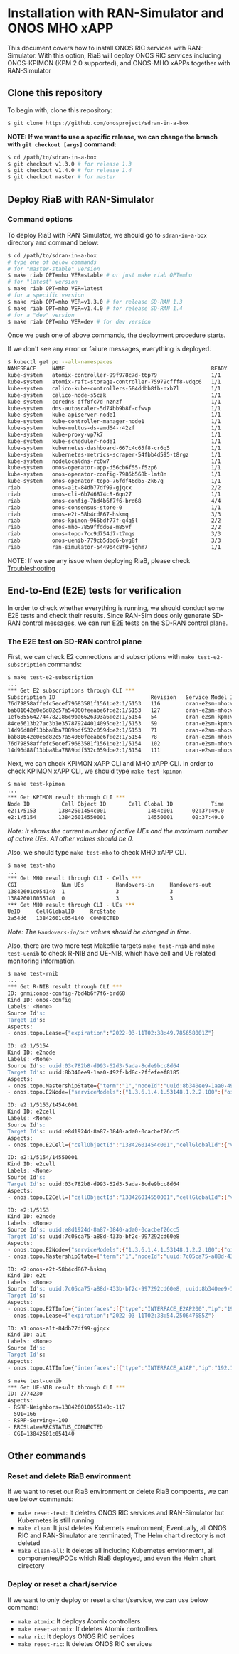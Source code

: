 <!--
SPDX-FileCopyrightText: 2019-present Open Networking Foundation <info@opennetworking.org>

SPDX-License-Identifier: Apache-2.0
-->

# Installation with RAN-Simulator and ONOS MHO xAPP
This document covers how to install ONOS RIC services with RAN-Simulator.
With this option, RiaB will deploy ONOS RIC services including ONOS-KPIMON (KPM 2.0 supported), and ONOS-MHO xAPPs together with RAN-Simulator

## Clone this repository
To begin with, clone this repository:
```bash
$ git clone https://github.com/onosproject/sdran-in-a-box
```
**NOTE: If we want to use a specific release, we can change the branch with `git checkout [args]` command:**
```bash
$ cd /path/to/sdran-in-a-box
$ git checkout v1.3.0 # for release 1.3
$ git checkout v1.4.0 # for release 1.4
$ git checkout master # for master
```

## Deploy RiaB with RAN-Simulator
### Command options
To deploy RiaB with RAN-Simulator, we should go to `sdran-in-a-box` directory and command below:
```bash
$ cd /path/to/sdran-in-a-box
# type one of below commands
# for "master-stable" version
$ make riab OPT=mho VER=stable # or just make riab OPT=mho
# for "latest" version
$ make riab OPT=mho VER=latest
# for a specific version
$ make riab OPT=mho VER=v1.3.0 # for release SD-RAN 1.3
$ make riab OPT=mho VER=v1.4.0 # for release SD-RAN 1.4
# for a "dev" version
$ make riab OPT=mho VER=dev # for dev version
```

Once we push one of above commands, the deployment procedure starts.

If we don't see any error or failure messages, everything is deployed.
```bash
$ kubectl get po --all-namespaces
NAMESPACE     NAME                                              READY   STATUS    RESTARTS   AGE
kube-system   atomix-controller-99f978c7d-t6p79                 1/1     Running   0          3m13s
kube-system   atomix-raft-storage-controller-75979cfff8-vdqc6   1/1     Running   0          2m52s
kube-system   calico-kube-controllers-584ddbb8fb-nxb7l          1/1     Running   0          4h6m
kube-system   calico-node-s5czk                                 1/1     Running   1          4h6m
kube-system   coredns-dff8fc7d-nznzf                            1/1     Running   0          4h6m
kube-system   dns-autoscaler-5d74bb9b8f-cfwvp                   1/1     Running   0          4h6m
kube-system   kube-apiserver-node1                              1/1     Running   0          4h7m
kube-system   kube-controller-manager-node1                     1/1     Running   0          4h7m
kube-system   kube-multus-ds-amd64-r42zf                        1/1     Running   0          4h6m
kube-system   kube-proxy-vp7k7                                  1/1     Running   1          4h7m
kube-system   kube-scheduler-node1                              1/1     Running   0          4h7m
kube-system   kubernetes-dashboard-667c4c65f8-cr6q5             1/1     Running   0          4h6m
kube-system   kubernetes-metrics-scraper-54fbb4d595-t8rgz       1/1     Running   0          4h6m
kube-system   nodelocaldns-rc6w7                                1/1     Running   0          4h6m
kube-system   onos-operator-app-d56cb6f55-f5zp6                 1/1     Running   0          2m37s
kube-system   onos-operator-config-7986b568b-lmt8n              1/1     Running   0          2m37s
kube-system   onos-operator-topo-76fdf46db5-2k67g               1/1     Running   0          2m39s
riab          onos-a1t-84db77df99-gjqcx                         2/2     Running   0          2m5s
riab          onos-cli-6b746874c8-6qn27                         1/1     Running   0          2m5s
riab          onos-config-7bd4b6f7f6-brd68                      4/4     Running   0          2m5s
riab          onos-consensus-store-0                            1/1     Running   0          2m4s
riab          onos-e2t-58b4cd867-hskmq                          3/3     Running   0          2m5s
riab          onos-kpimon-966bdf77f-q4q5l                       2/2     Running   0          2m5s
riab          onos-mho-7859ffdd68-m85vf                         2/2     Running   0          2m5s
riab          onos-topo-7cc9d754d7-t7mqs                        3/3     Running   0          2m5s
riab          onos-uenib-779cb5dbd6-bvg8f                       3/3     Running   0          2m5s
riab          ran-simulator-5449b4c8f9-jqhm7                    1/1     Running   0          2m5s
```

NOTE: If we see any issue when deploying RiaB, please check [Troubleshooting](./troubleshooting.md)

## End-to-End (E2E) tests for verification
In order to check whether everything is running, we should conduct some E2E tests and check their results.
Since RAN-Sim does only generate SD-RAN control messages, we can run E2E tests on the SD-RAN control plane.

### The E2E test on SD-RAN control plane
First, we can check E2 connections and subscriptions with `make test-e2-subscription` commands:
```bash
$ make test-e2-subscription
...
*** Get E2 subscriptions through CLI ***
Subscription ID                              Revision   Service Model ID      E2 NodeID   Encoding   Phase               State
76d79858affefc5ecef79683581f1561:e2:1/5153   116        oran-e2sm-mho:v2   e2:1/5153   ASN1_PER   SUBSCRIPTION_OPEN   SUBSCRIPTION_COMPLETE
bab81642e0e6d82c57a54060feeabe6f:e2:1/5153   127        oran-e2sm-mho:v2   e2:1/5153   ASN1_PER   SUBSCRIPTION_OPEN   SUBSCRIPTION_COMPLETE
1ef6855642744782186c9ba6626393a6:e2:1/5154   54         oran-e2sm-kpm:v2   e2:1/5154   ASN1_PER   SUBSCRIPTION_OPEN   SUBSCRIPTION_COMPLETE
84ce5613b27ac3b1e357879244014095:e2:1/5153   59         oran-e2sm-kpm:v2   e2:1/5153   ASN1_PER   SUBSCRIPTION_OPEN   SUBSCRIPTION_COMPLETE
14d96d88f13bba8ba7889bdf532c059d:e2:1/5153   71         oran-e2sm-mho:v2   e2:1/5153   ASN1_PER   SUBSCRIPTION_OPEN   SUBSCRIPTION_COMPLETE
bab81642e0e6d82c57a54060feeabe6f:e2:1/5154   78         oran-e2sm-mho:v2   e2:1/5154   ASN1_PER   SUBSCRIPTION_OPEN   SUBSCRIPTION_COMPLETE
76d79858affefc5ecef79683581f1561:e2:1/5154   102        oran-e2sm-mho:v2   e2:1/5154   ASN1_PER   SUBSCRIPTION_OPEN   SUBSCRIPTION_COMPLETE
14d96d88f13bba8ba7889bdf532c059d:e2:1/5154   111        oran-e2sm-mho:v2   e2:1/5154   ASN1_PER   SUBSCRIPTION_OPEN   SUBSCRIPTION_COMPLETE
```

Next, we can check KPIMON xAPP CLI and MHO xAPP CLI.
In order to check KPIMON xAPP CLI, we should type `make test-kpimon`
```bash
$ make test-kpimon
...
*** Get KPIMON result through CLI ***
Node ID          Cell Object ID       Cell Global ID            Time    RRC.Conn.Avg    RRC.Conn.Max    RRC.ConnEstabAtt.Sum    RRC.ConnEstabSucc.Sum    RRC.ConnReEstabAtt.HOFail    RRC.ConnReEstabAtt.Other    RRC.ConnReEstabAtt.Sum    RRC.ConnReEstabAtt.reconfigFail
e2:1/5153       13842601454c001             1454c001      02:37:49.0               0               1                       0                        0                            0                           0                         0                                  0
e2:1/5154       138426014550001             14550001      02:37:49.0               1               1                       0                        0                            0                           0                         0                                  0
```

*Note: It shows the current number of active UEs and the maximum number of active UEs. All other values should be 0.*

Also, we should type `make test-mho` to check MHO xAPP CLI.
```bash
$ make test-mho
...
*** Get MHO result through CLI - Cells ***
CGI              Num UEs          Handovers-in     Handovers-out
13842601c054140  1                3                3
138426010055140  0                3                3
*** Get MHO result through CLI - UEs ***
UeID     CellGlobalID     RrcState
2a54d6   13842601c054140  CONNECTED
```

*Note: The `Handovers-in/out` values should be changed in time.*

Also, there are two more test Makefile targets `make test-rnib` and `make test-uenib` to check R-NIB and UE-NIB, which have cell and UE related monitoring information.
```bash
$ make test-rnib
...
*** Get R-NIB result through CLI ***
ID: gnmi:onos-config-7bd4b6f7f6-brd68
Kind ID: onos-config
Labels: <None>
Source Id's:
Target Id's:
Aspects:
- onos.topo.Lease={"expiration":"2022-03-11T02:38:49.785658001Z"}

ID: e2:1/5154
Kind ID: e2node
Labels: <None>
Source Id's: uuid:03c782b8-d993-62d3-5ada-8cde9bcc8d64
Target Id's: uuid:8b340ee9-1aa0-492f-bd8c-2ffefeef8185
Aspects:
- onos.topo.MastershipState={"term":"1","nodeId":"uuid:8b340ee9-1aa0-492f-bd8c-2ffefeef8185"}
- onos.topo.E2Node={"serviceModels":{"1.3.6.1.4.1.53148.1.2.2.100":{"oid":"1.3.6.1.4.1.53148.1.2.2.100","name":"ORAN-E2SM-RC-PRE","ranFunctions":[{"@type":"type.googleapis.com/onos.topo.RCRanFunction","reportStyles":[{"name":"PCI and NRT update for eNB","type":1}]}],"ranFunctionIDs":[3]},"1.3.6.1.4.1.53148.1.2.2.101":{"oid":"1.3.6.1.4.1.53148.1.2.2.101","name":"ORAN-E2SM-MHO","ranFunctions":[{"@type":"type.googleapis.com/onos.topo.MHORanFunction","reportStyles":[{"name":"PCI and NRT update for eNB","type":1}]}],"ranFunctionIDs":[5]},"1.3.6.1.4.1.53148.1.2.2.2":{"oid":"1.3.6.1.4.1.53148.1.2.2.2","name":"ORAN-E2SM-KPM","ranFunctions":[{"@type":"type.googleapis.com/onos.topo.KPMRanFunction","reportStyles":[{"name":"Periodic Report","type":1,"measurements":[{"id":"value:1","name":"RRC.ConnEstabAtt.Sum"},{"id":"value:2","name":"RRC.ConnEstabSucc.Sum"},{"id":"value:3","name":"RRC.ConnReEstabAtt.Sum"},{"id":"value:4","name":"RRC.ConnReEstabAtt.reconfigFail"},{"id":"value:5","name":"RRC.ConnReEstabAtt.HOFail"},{"id":"value:6","name":"RRC.ConnReEstabAtt.Other"},{"id":"value:7","name":"RRC.Conn.Avg"},{"id":"value:8","name":"RRC.Conn.Max"}]}]}],"ranFunctionIDs":[4]}}}

ID: e2:1/5153/1454c001
Kind ID: e2cell
Labels: <None>
Source Id's:
Target Id's: uuid:e8d1924d-8a87-3840-ada0-0cacbef26cc5
Aspects:
- onos.topo.E2Cell={"cellObjectId":"13842601454c001","cellGlobalId":{"value":"1454c001"},"kpiReports":{"RRC.Conn.Avg":0,"RRC.Conn.Max":1,"RRC.ConnEstabAtt.Sum":0,"RRC.ConnEstabSucc.Sum":0,"RRC.ConnReEstabAtt.HOFail":0,"RRC.ConnReEstabAtt.Other":0,"RRC.ConnReEstabAtt.Sum":0,"RRC.ConnReEstabAtt.reconfigFail":0}}

ID: e2:1/5154/14550001
Kind ID: e2cell
Labels: <None>
Source Id's:
Target Id's: uuid:03c782b8-d993-62d3-5ada-8cde9bcc8d64
Aspects:
- onos.topo.E2Cell={"cellObjectId":"138426014550001","cellGlobalId":{"value":"14550001"},"kpiReports":{"RRC.Conn.Avg":1,"RRC.Conn.Max":1,"RRC.ConnEstabAtt.Sum":0,"RRC.ConnEstabSucc.Sum":0,"RRC.ConnReEstabAtt.HOFail":0,"RRC.ConnReEstabAtt.Other":0,"RRC.ConnReEstabAtt.Sum":0,"RRC.ConnReEstabAtt.reconfigFail":0}}

ID: e2:1/5153
Kind ID: e2node
Labels: <None>
Source Id's: uuid:e8d1924d-8a87-3840-ada0-0cacbef26cc5
Target Id's: uuid:7c05ca75-a88d-433b-bf2c-997292cd60e8
Aspects:
- onos.topo.E2Node={"serviceModels":{"1.3.6.1.4.1.53148.1.2.2.100":{"oid":"1.3.6.1.4.1.53148.1.2.2.100","name":"ORAN-E2SM-RC-PRE","ranFunctions":[{"@type":"type.googleapis.com/onos.topo.RCRanFunction","reportStyles":[{"name":"PCI and NRT update for eNB","type":1}]}],"ranFunctionIDs":[3]},"1.3.6.1.4.1.53148.1.2.2.101":{"oid":"1.3.6.1.4.1.53148.1.2.2.101","name":"ORAN-E2SM-MHO","ranFunctions":[{"@type":"type.googleapis.com/onos.topo.MHORanFunction","reportStyles":[{"name":"PCI and NRT update for eNB","type":1}]}],"ranFunctionIDs":[5]},"1.3.6.1.4.1.53148.1.2.2.2":{"oid":"1.3.6.1.4.1.53148.1.2.2.2","name":"ORAN-E2SM-KPM","ranFunctions":[{"@type":"type.googleapis.com/onos.topo.KPMRanFunction","reportStyles":[{"name":"Periodic Report","type":1,"measurements":[{"id":"value:1","name":"RRC.ConnEstabAtt.Sum"},{"id":"value:2","name":"RRC.ConnEstabSucc.Sum"},{"id":"value:3","name":"RRC.ConnReEstabAtt.Sum"},{"id":"value:4","name":"RRC.ConnReEstabAtt.reconfigFail"},{"id":"value:5","name":"RRC.ConnReEstabAtt.HOFail"},{"id":"value:6","name":"RRC.ConnReEstabAtt.Other"},{"id":"value:7","name":"RRC.Conn.Avg"},{"id":"value:8","name":"RRC.Conn.Max"}]}]}],"ranFunctionIDs":[4]}}}
- onos.topo.MastershipState={"term":"1","nodeId":"uuid:7c05ca75-a88d-433b-bf2c-997292cd60e8"}

ID: e2:onos-e2t-58b4cd867-hskmq
Kind ID: e2t
Labels: <None>
Source Id's: uuid:7c05ca75-a88d-433b-bf2c-997292cd60e8, uuid:8b340ee9-1aa0-492f-bd8c-2ffefeef8185
Target Id's:
Aspects:
- onos.topo.E2TInfo={"interfaces":[{"type":"INTERFACE_E2AP200","ip":"192.168.84.87","port":36421},{"type":"INTERFACE_E2T","ip":"192.168.84.87","port":5150}]}
- onos.topo.Lease={"expiration":"2022-03-11T02:38:54.250647685Z"}

ID: a1:onos-a1t-84db77df99-gjqcx
Kind ID: a1t
Labels: <None>
Source Id's:
Target Id's:
Aspects:
- onos.topo.A1TInfo={"interfaces":[{"type":"INTERFACE_A1AP","ip":"192.168.84.79","port":9639}]}

$ make test-uenib
*** Get UE-NIB result through CLI ***
ID: 2774230
Aspects:
- RSRP-Neighbors=138426010055140:-117
- 5QI=166
- RSRP-Serving=-100
- RRCState=RRCSTATUS_CONNECTED
- CGI=13842601c054140
```

## Other commands
### Reset and delete RiaB environment
If we want to reset our RiaB environment or delete RiaB compoents, we can use below commands:
* `make reset-test`: It deletes ONOS RIC services and RAN-Simulator but Kubernetes is still running
* `make clean`: It just deletes Kubernets environment; Eventually, all ONOS RIC and RAN-Simulator are terminated; The Helm chart directory is not deleted
* `make clean-all`: It deletes all including Kubernetes environment, all componentes/PODs which RiaB deployed, and even the Helm chart directory

### Deploy or reset a chart/service
If we want to only deploy or reset a chart/service, we can use below command:
* `make atomix`: It deploys Atomix controllers
* `make reset-atomix`: It deletes Atomix controllers
* `make ric`: It deploys ONOS RIC services
* `make reset-ric`: It deletes ONOS RIC services